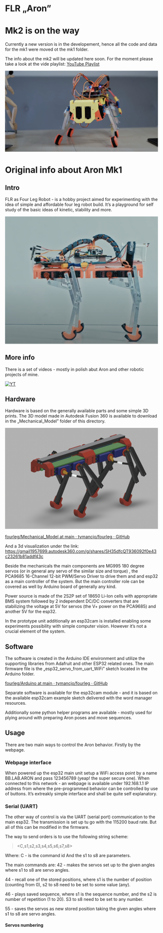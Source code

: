 # FLR „Aron”

# Mk2 is on the way
Currently a new version is in the developement, hence all the code and data for the mk1 were moved ot the mk1 folder. 

The info about the mk2 will be updated here soon.
For the moment please take a look at the vide playlist:
[YouTube Playlist](https://www.youtube.com/watch?v=CJRxDc_nvHY&list=PL9g9iwA2sCQyebAMLQ3WOS7w4_cqAUxdq)

![Aron Mk2](doc/img/mk2.png)

#
#


# Original info about Aron Mk1
## Intro
FLR as Four Leg Robot - is a hobby project aimed for experimenting with the idea of simple and affordable four leg robot build. It’s a playground for self study of the basic ideas of kinetic, stability and more.

![Aron](doc/img/Aron_01.png)

## More info
There is a set of videos - mostly in polish abut Aron and other robotic projects of mine. 

[![YT](doc/img/YTPL.png)](https://www.youtube.com/watch?v=iG_khF_uAIs&list=PL9g9iwA2sCQyebAMLQ3WOS7w4_cqAUxdq)


## Hardware
Hardware is based on the generally available parts and some simple 3D prints. The 3D model made in Autodesk Fusion 360 is available to download in the „Mechanical_Model” folder of this directory.

![3D model](doc/img/3dmodel.png)

[fourleg/Mechanical_Model at main · tymancjo/fourleg · GitHub](https://github.com/tymancjo/fourleg/tree/main/Mechanical_Model)


And a 3d visualization under the link:
https://gmail1957699.autodesk360.com/g/shares/SH35dfcQT936092f0e43c23261b81addf43c

Beside the mechanicals the main components are MG995 180 degree servos (or in general any servo of the similar size and torque) , the PCA9685 16-Channel 12-bit PWM/Servo Driver to drive them and and esp32 as a main controller of the system. But the main controller role can be covered as well by Arduino board of generally any kind. 

Power source is made of the 2S2P set of 18650 Li-Ion cells with appropriate BMS system followed by 2 independent DC/DC converters that are stabilizing the voltage at 5V for servos (the V+ power on the PCA9685) and another 5V for the esp32. 

In the prototype unit additionally an esp32cam is installed enabling some experiments possibility with simple computer vision. However it’s not a crucial element of the system. 

## Software
The software is created in the Arduino IDE environment and utilize the supporting libraries from Adafruit and other ESP32 related ones. 
The main firmware file is the „esp32_servo_from_uart_WiFi” sketch located in the Arduino folder. 

[fourleg/Arduino at main · tymancjo/fourleg · GitHub](https://github.com/tymancjo/fourleg/tree/main/Arduino)

Separate software is available for the esp32cam module - and it is based on the available esp32cam example sketch delivered with the word manager resources. 

Additionally some python helper programs are available - mostly used for plying around with preparing Aron poses and move sequences. 

## Usage
There are two main ways to control the Aron behavior. 
Firstly by the webpage.

### Webpage interface
When powered up the esp32 main unit setup a WiFi access point by a name BB.LAB.ARON and pass 123456789 (yeap! the super secure one). When connected to this network - an webpage is available under 192.168.1.1 IP address from where the pre-programmed behavior can be controlled by use of buttons. 
It’s extreakly simple interface and shall be quite self explanatory. 

### Serial (UART)
The other way of control is via the UART (serial port) communication to the main esp32. The transmission is set up tu go with the 115200 baud rate. But all of this can be modified in the firmware. 

The way to send orders is to use the following string scheme:
> <C,s1,s2,s3,s4,s5,s6,s7,s8>   

Where: 
C - is the command id
And the s1 to s8 are parameters. 

The main commands are:
42 - makes the servos set up to the given angles where s1 to s8 are servo angles. 

44 - recall one of the stored positions, where s1 is the number of position (counting from 0), s2 to s8 need to be set to some value (any). 

46 - plays saved sequence, where s1 is the sequence number, and the s2 is number of repetition (1 to 20). S3 to s8 need to be set to any number.

55 - saves the servos as new stored position taking  the given angles where s1 to s8 are servo angles. 

#### Servos numbering
